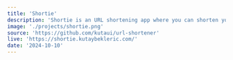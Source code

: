 ```yaml
---
title: 'Shortie'
description: 'Shortie is an URL shortening app where you can shorten your links, see the related data with beatiful and customizable analytics dashboard and get realtime notifications. Other than known stuff, I used Framer Motion, dnd-kit and likes of Recharts. Backend is built with Go std library, also used Redis for caching and PostgreSQL for the database. I am hosting this on my personal VPS with Docker and Traefik. I used GitHub actions for CI/CD.'
image: './projects/shortie.png'
source: 'https://github.com/kutaui/url-shortener'
live: 'https://shortie.kutaybekleric.com/'
date: '2024-10-10'
---
```


